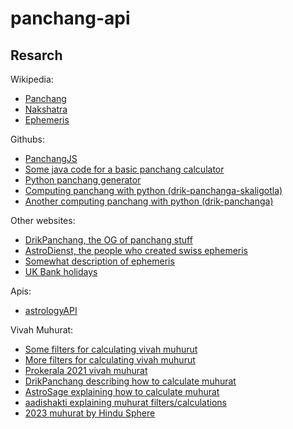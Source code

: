 # panchang-api

## Resarch

Wikipedia:
- [Panchang](https://en.wikipedia.org/wiki/Panchangam)
- [Nakshatra](https://en.wikipedia.org/wiki/Nakshatra)
- [Ephemeris](https://en.wikipedia.org/wiki/Ephemeris)

Githubs:
- [PanchangJS](https://github.com/schenna/panchangJS)
- [Some java code for a basic panchang calculator](https://github.com/jeevika117/astrology/blob/master/src/jyotish/main/calc/PanchangBasicsCalculator.java)
- [Python panchang generator](https://github.com/karthikraman/panchangam)
- [Computing panchang with python (drik-panchanga-skaligotla)](https://github.com/rahulyhg/drik-panchanga-skaligotla)
- [Another computing panchang with python (drik-panchanga)](https://github.com/webresh/drik-panchanga)

Other websites:
- [DrikPanchang, the OG of panchang stuff](https://www.drikpanchang.com)
- [AstroDienst, the people who created swiss ephemeris](https://www.astro.com/swisseph/swepha_e.htm)
- [Somewhat description of ephemeris](https://sckool.org/swiss-ephemeris-4-computer-ephemeris-for-developers-of-astrolo.html?page=3)
- [UK Bank holidays](https://www.gov.uk/bank-holidays)

Apis:
- [astrologyAPI](https://astrologyapi.com/docs/api-ref/15/basic_panchang)

Vivah Muhurat:
- [Some filters for calculating vivah muhurut](https://astroask.com/shubh-muhurat-for-marriage-in-vedic-astrology/)
- [More filters for calculating vivah muhurut](https://www.astrogle.com/astrology/marriage-muhurtham-rules.html)
- [Prokerala 2021 vivah muhurat](https://www.prokerala.com/astrology/muhurat/marriage-muhurat-2021.php)
- [DrikPanchang describing how to calculate muhurat](https://www.drikpanchang.com/shubh-dates/info/choosing-auspicious-marriage-date.html)
- [AstroSage explaining how to calculate muhurat](https://www.astrosage.com/muhurat/)
- [aadishakti explaining muhurat filters/calculations](https://aadishakti.co/how-hindu-marriage-dates-are-calculated/)
- [2023 muhurat by Hindu Sphere](http://hindusphere.com/hindu-marriage-dates-2023-auspicious-hindu-wedding-dates-2023/)

